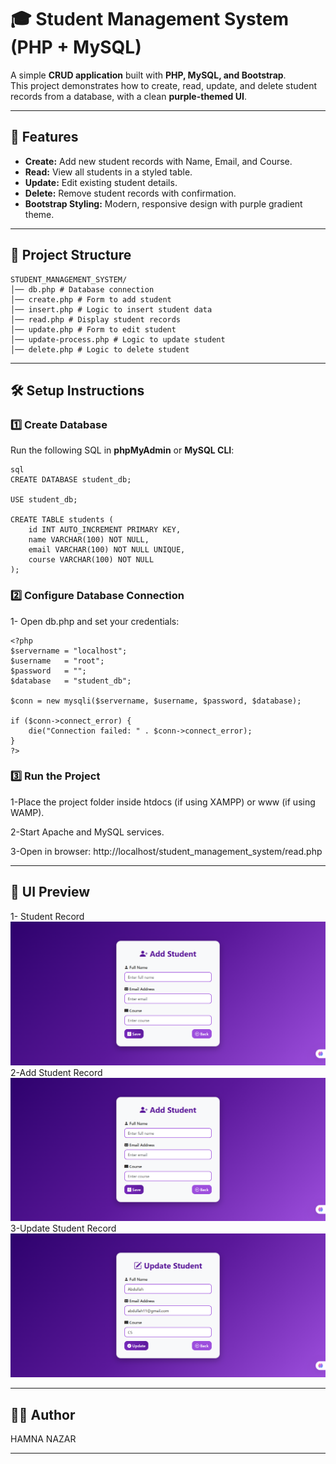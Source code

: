 # 🎓 Student Management System (PHP + MySQL)

A simple **CRUD application** built with **PHP, MySQL, and Bootstrap**.  
This project demonstrates how to create, read, update, and delete student records from a database, with a clean **purple-themed UI**.

---

## 📌 Features
- **Create:** Add new student records with Name, Email, and Course.
- **Read:** View all students in a styled table.
- **Update:** Edit existing student details.
- **Delete:** Remove student records with confirmation.
- **Bootstrap Styling:** Modern, responsive design with purple gradient theme.

---

## 📂 Project Structure
```text
STUDENT_MANAGEMENT_SYSTEM/
│── db.php # Database connection
│── create.php # Form to add student
│── insert.php # Logic to insert student data
│── read.php # Display student records 
│── update.php # Form to edit student
│── update-process.php # Logic to update student
│── delete.php # Logic to delete student
```


---

## 🛠️ Setup Instructions

### 1️⃣ Create Database
Run the following SQL in **phpMyAdmin** or **MySQL CLI**:

```
sql
CREATE DATABASE student_db;

USE student_db;

CREATE TABLE students (
    id INT AUTO_INCREMENT PRIMARY KEY,
    name VARCHAR(100) NOT NULL,
    email VARCHAR(100) NOT NULL UNIQUE,
    course VARCHAR(100) NOT NULL
);
```
### 2️⃣ Configure Database Connection

1- Open db.php and set your credentials:

```
<?php
$servername = "localhost";
$username   = "root";
$password   = "";
$database   = "student_db";

$conn = new mysqli($servername, $username, $password, $database);

if ($conn->connect_error) {
    die("Connection failed: " . $conn->connect_error);
}
?>
```
### 3️⃣ Run the Project

1-Place the project folder inside htdocs (if using XAMPP) or www (if using WAMP).

2-Start Apache and MySQL services.

3-Open in browser:
http://localhost/student_management_system/read.php

---

## 🎨 UI Preview

1- Student Record
![Student Record](images/add_student_record.png)  
2-Add Student Record
![Add Student Record ](images/add_student_record.png)  
3-Update Student Record
![Update Student Record](images/update_record.png)  

---

## 👨‍💻 Author

HAMNA NAZAR

---